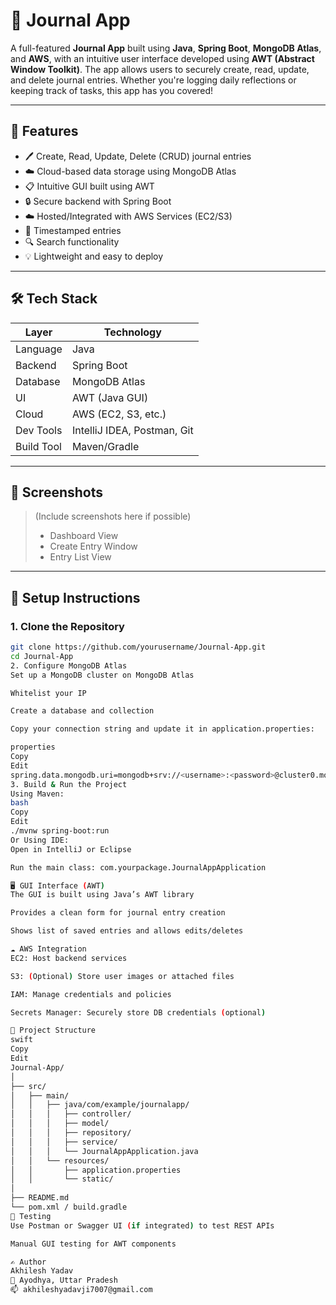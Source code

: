 # 📝 Journal App

A full-featured **Journal App** built using **Java**, **Spring Boot**, **MongoDB Atlas**, and **AWS**, with an intuitive user interface developed using **AWT (Abstract Window Toolkit)**. The app allows users to securely create, read, update, and delete journal entries. Whether you're logging daily reflections or keeping track of tasks, this app has you covered!

---

## 🚀 Features

- 🖊️ Create, Read, Update, Delete (CRUD) journal entries
- ☁️ Cloud-based data storage using MongoDB Atlas
- 📋 Intuitive GUI built using AWT
- 🔒 Secure backend with Spring Boot
- ☁️ Hosted/Integrated with AWS Services (EC2/S3)
- 📆 Timestamped entries
- 🔍 Search functionality
- 💡 Lightweight and easy to deploy

---

## 🛠️ Tech Stack

| Layer        | Technology             |
|--------------|------------------------|
| Language     | Java                   |
| Backend      | Spring Boot            |
| Database     | MongoDB Atlas          |
| UI           | AWT (Java GUI)         |
| Cloud        | AWS (EC2, S3, etc.)    |
| Dev Tools    | IntelliJ IDEA, Postman, Git |
| Build Tool   | Maven/Gradle           |

---

## 📸 Screenshots

> (Include screenshots here if possible)
> - Dashboard View  
> - Create Entry Window  
> - Entry List View

---

## 🔧 Setup Instructions

### 1. Clone the Repository
```bash
git clone https://github.com/yourusername/Journal-App.git
cd Journal-App
2. Configure MongoDB Atlas
Set up a MongoDB cluster on MongoDB Atlas

Whitelist your IP

Create a database and collection

Copy your connection string and update it in application.properties:

properties
Copy
Edit
spring.data.mongodb.uri=mongodb+srv://<username>:<password>@cluster0.mongodb.net/journalDB?retryWrites=true&w=majority
3. Build & Run the Project
Using Maven:
bash
Copy
Edit
./mvnw spring-boot:run
Or Using IDE:
Open in IntelliJ or Eclipse

Run the main class: com.yourpackage.JournalAppApplication

🖥️ GUI Interface (AWT)
The GUI is built using Java’s AWT library

Provides a clean form for journal entry creation

Shows list of saved entries and allows edits/deletes

☁️ AWS Integration
EC2: Host backend services

S3: (Optional) Store user images or attached files

IAM: Manage credentials and policies

Secrets Manager: Securely store DB credentials (optional)

📂 Project Structure
swift
Copy
Edit
Journal-App/
│
├── src/
│   ├── main/
│   │   ├── java/com/example/journalapp/
│   │   │   ├── controller/
│   │   │   ├── model/
│   │   │   ├── repository/
│   │   │   ├── service/
│   │   │   └── JournalAppApplication.java
│   │   └── resources/
│   │       ├── application.properties
│   │       └── static/
│
├── README.md
└── pom.xml / build.gradle
🧪 Testing
Use Postman or Swagger UI (if integrated) to test REST APIs

Manual GUI testing for AWT components

✍️ Author
Akhilesh Yadav
📍 Ayodhya, Uttar Pradesh
📫 akhileshyadavji7007@gmail.com
